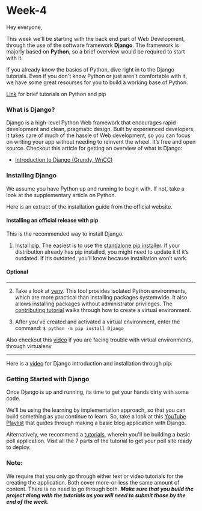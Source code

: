 # Week-4
Hey everyone,

This week we'll be starting with the back end part of Web Development, through the use of the software framework __Django__. The framework is majorly based on __Python__, so a brief overview would be required to start with it. 

If you already know the basics of Python, dive right in to the Django tutorials. Even if you don't know Python or just aren't comfortable with it, we have some great resourses for you to build a working base of Python.

[Link](./extra/help.md) for brief tutorials on Python and pip


### What is Django?

Django is a high-level Python Web framework that encourages rapid development and clean, pragmatic design. Built by experienced developers, it takes care of much of the hassle of Web development, so you can focus on writing your app without needing to reinvent the wheel. It’s free and open source.
Checkout this article for getting an overview of what is Django:
 - [Introduction to Django (Grundy, WnCC)](https://www.wncc-iitb.org/wiki/index.php/Django)


### Installing Django

We assume you have Python up and running to begin with. If not, take a look at the supplementary article on Python.

Here is an extract of the installation guide from the official website.

#### Installing an official release with pip

This is the recommended way to install Django.

1. Install [pip](https://pip.pypa.io/). The easiest is to use the [standalone pip installer](https://pip.pypa.io/en/latest/installing/#installing-with-get-pip-py). If your distribution already has pip installed, you might need to update it if it’s outdated. If it’s outdated, you’ll know because installation won’t work.

#### Optional
****
2. Take a look at [venv](https://docs.python.org/3/tutorial/venv.html). This tool provides isolated Python environments, which are more practical than installing packages systemwide. It also allows installing packages without administrator privileges. The [contributing tutorial](https://docs.djangoproject.com/en/3.0/intro/contributing/) walks through how to create a virtual environment.

3. After you’ve created and activated a virtual environment, enter the command: `$ python -m pip install Django` 

Also checkout this [video](https://youtu.be/N5vscPTWKOk) if you are facing trouble with virtual environments, through virtualenv
****
Here is a [video](https://youtu.be/UmljXZIypDc?list=PL-osiE80TeTtoQCKZ03TU5fNfx2UY6U4p&t=232) for Django introduction and installation through pip.

### Getting Started with Django

Once Django is up and running, its time to get your hands dirty with some code.

We'll be using the learning by implementation approach, so that you can build something as you continue to learn. So, take a look at this [YouTube Playlist](https://www.youtube.com/playlist?list=PL-osiE80TeTtoQCKZ03TU5fNfx2UY6U4p) that guides through making a basic blog application with Django.  

Alternatively, we recommend a [tutorials](https://docs.djangoproject.com/en/3.0/intro/tutorial01/), wherein you'll be building a basic poll application. Visit all the 7 parts of the tutorial to get your poll site ready to deploy.

### Note: 
We require that you only go through either text or video tutorials for the creating the application. Both cover more-or-less the same amount of content. There is no need to go through both. ___Make sure that you build the project along with the tutorials as you will need to submit those by the end of the week.___
